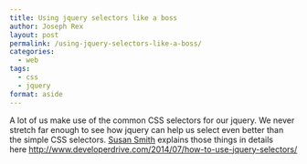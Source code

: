 ```yaml
---
title: Using jquery selectors like a boss
author: Joseph Rex
layout: post
permalink: /using-jquery-selectors-like-a-boss/
categories:
  - web
tags:
  - css
  - jquery
format: aside
---
```

A lot of us make use of the common CSS selectors for our jquery. We never stretch far enough to see how jquery can help us select even better than the simple CSS selectors. [Susan Smith][1] explains those things in details here <http://www.developerdrive.com/2014/07/how-to-use-jquery-selectors/>

 [1]: https://twitter.com/BrainDeadAir